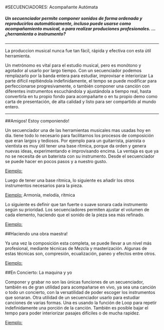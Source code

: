 #SECUENCIADORES: Acompañante Autómata


##### *Un secuenciador permite componer sonidos de forma ordenada y reproducirlos automáticamente, incluso puede usarse como acompañamiento musical, o para realizar produciones profesionales.  ...¿herramienta o instrumento?*



----


La produccion musical nunca fue tan fácil, rápida y efectiva con esta útil herramienta. 

Un metrónomo es vital para el estudio musical, pero es monótono y agotador al usarlo por largo tiempo.
Con un secuenciador podemos remplazarlo por la banda entera para estudiar, improvisar e interiorizar 
La parte difícil repitiéndola indefinidamente, el tempo se puede modificar para perfeccionarse progresivamente, o también componer una canción con diferentes instrumentos escuchándola y ajustándola a tiempo real, hasta convertirla en tu propio fondo para acompañarte o en tu propio demo como carta de presentación, de alta calidad y listo para ser compartido al mundo entero.

----

##Amigos!  Estoy componiendo!

Un secuenciador una de las herramientas musicales mas usadas hoy en día. tiene todo lo necesario para facilitarnos los procesos de composición que eran largos y tediosos.
Por ejemplo para un guitarrista, pianista o vientista es muy útil tener una base rítmica, porque da orden y genera nuevas ideas, experimentando e improvisando encima.
La ventaja es que ya no se necesita de un baterista con su instrumento. Desde el secuenciador se puede hacer en pocos pasos y a nuestro gusto.

[Ejemplo:]()

Luego de tener una base rítmica, lo siguiente es añadir los otros instrumentos necesarios para la pieza. 

[Ejemplo:]()  Armonía, melodía, rítmica

Lo siguiente es definir que tan fuerte o suave sonara cada instrumento según su prioridad. Los secuenciadores permiten ajustar el volumen de cada elemento, haciendo que el sonido de la pieza sea más refinado.


[Ejemplo:]()


##Haciendo una obra maestra!

Ya una vez la composición esta completa, se puede llevar a un nivel más profesional, mediante técnicas de Mezcla y masterización. Algunas de estas técnicas son, compresión, ecualización, paneo y efectos entre otros.

[Ejemplo:]()




##En Concierto: La maquina y yo

Componer y grabar no son las únicas funciones de un secuenciador, también es de gran utilidad para acompañarse en vivo, ya sea una canción o todo un concierto, con la versatilidad de poder escoger los instrumentos que sonaran. Otra utilidad de un secuenciador usarlo para estudiar canciones de varias formas.  Una es usando la función de Loop para repetir indefinidamente una porción de la canción. También es posible bajar el tempo para poder interiorizar pasajes difíciles o de mucha rapidez.






 [Ejemplo:]()


